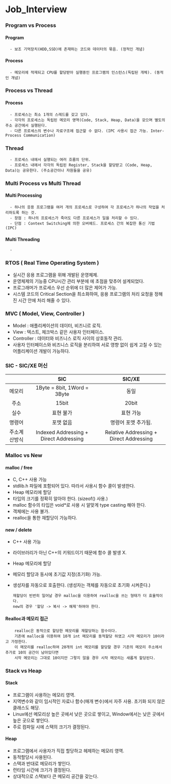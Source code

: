 # Job_Interview

### Program vs Process
#### Program
      - 보조 기억장치(HDD,SSD)에 존재하는 코드와 데이터의 묶음. (정적인 개념)
#### Process
      - 메모리에 적재되고 CPU를 할당받아 실행중인 프로그램의 인스턴스(독립된 개체). (동적인 개념)
      
### Process vs Thread
#### Process
      - 프로세스는 최소 1개의 스레드를 갖고 있다.
      - 각각의 프로세스는 독립된 메모리 영역(Code, Stack, Heap, Data)을 갖으며 별도의 주소 공간에서 실행된다.
      - 다른 프로세스의 변수나 자료구조에 접근할 수 없다. (IPC 사용시 접근 가능. Inter-Process Communication)
### Thread
      - 프로세스 내에서 실행되는 여러 흐름의 단위.
      - 프로세스 내에서 각각의 독립된 Register, Stack을 할당받고 (Code, Heap, Data)는 공유한다. (주소공간이나 자원들을 공유)
      
### Multi Process vs Multi Thread
#### Multi Processing
      - 하나의 응용 프로그램을 여러 개의 프로세스로 구성하여 각 프로세스가 하나의 작업을 처리하도록 하는 것.
      - 장점 : 하나의 프로세스가 죽어도 다른 프로세스가 일을 처리할 수 있다.
      - 단점 : Context Switching에 의한 오버헤드. 프로세스 간의 복잡한 통신 기법(IPC)
#### Multi Threading
      - 
               

### RTOS ( Real Time Operating System )
  - 실시간 응용 프로그램을 위해 개발된 운영체제.
  - 운영체제의 기능중 CPU시간 관리 부분에 에 초점을 맞추어 설계되었다.
  - 프로그래머가 프로세스 우선 순위에 더 많은 제어가 가능.
  - 시스템 코드의 Critical Section을 최소화하여, 응용 프로그램의 처리 요청을 정해진 시간 안에 처리 해줄 수 있다.
  
### MVC ( Model, View, Controller )
  - Model       : 애플리케이션의 데이터, 비즈니르 로직.
  - View        : 텍스트, 체크박스 같은 사용자 인터페이스.
  - Controller  : 데이터와 비즈니스 로직 사이의 상호동작 관리.
  - 사용자 인터페이스와 비즈니스 로직을 분리하여 서로 영향 없이 쉽게 고칠 수 있는 어플리케이션 개발이 가능하다.
  
### SIC - SIC/XE 머신
| | SIC | SIC/XE |
|:-----:|:-----:|:----:|
|메모리|1Byte = 8bit, 1Word = 3Byte|동일|
|주소|15bit|20bit|
|실수|표현 불가|표현 가능|
|명령어|포맷 없음|명령어 포맷 추가됨.|
|주소계산방식|Indexed Addressing + Direct Addressing|Relative Addressing + Direct Addressing|

### Malloc vs New
#### malloc / free
  - C, C++ 사용 가능
  - stdlib.h 파일에 포함되어 있다. 따라서 사용시 함수 콜이 발생한다.
  - Heap 메모리에 할당
  - 타입의 크기를 정확히 알아야 한다. (sizeof() 사용.)
  - malloc 함수의 타입은 void*로 사용 시 알맞게 type casting 해야 한다.
  - 객체에는 사용 불가.
  - realloc을 통한 재할당이 가능하다.
#### new / delete
  - C++ 사용 가능
  - 라이브러리가 아닌 C++의 키워드이기 때문에 함수 콜 발생 X.
  - Heap 메모리에 할당
  - 메모리 할당과 동시에 초기값 지정(초기화) 가능.
  - 생성자를 자동으로 호출한다. (생성자는 객체를 자동으로 초기화 시켜준다.)
  
        재할당이 빈번히 일어날 경우 malloc을 이용하여 realloc을 쓰는 형태가 더 효율적이다. 
        new의 경우 '할당 -> 복사 -> 해제'하여야 한다.

#### Realloc과 메모리 접근
        realloc은 동적으로 할당한 메모리를 재할당하는 함수이다. 
        기존에 malloc을 이용하여 10개 int 메모리를 동적할당 하였고 시작 메모리가 10이라고 가정한다.
        이 메모리를 realloc하여 20개의 int 메모리를 할당할 경우 기존의 메모리 주소에서 추가로 10의 공간이 남아있다면 
        시작 메모리는 그대로 10이지만 그렇지 않을 경우 시작 메모리는 새롭게 할당된다.
### Stack vs Heap
#### Stack
  - 프로그램이 사용하는 메모리 영역.
  - 지역변수와 같이 임시적인 자료나 함수(매개 변수)에서 자주 사용. 초기화 되지 않은 클래스도 해당.
  - Linux에선 메모리상 높은 곳에서 낮은 곳으로 쌓이고, Window에서는 낮은 곳에서 높은 곳으로 쌓인다.
  - 주로 컴파일 시에 스택의 크기가 결정된다.
#### Heap
  - 프로그램에서 사용자가 직접 할당하고 헤제하는 메모리 영역.
  - 동적할당시 사용된다.
  - 스택과 반대로 메모리가 쌓인다.
  - 런타임 시간에 크기가 결정된다.
  - 상대적으로 스택보다 큰 메모리 공간을 갖는다.

